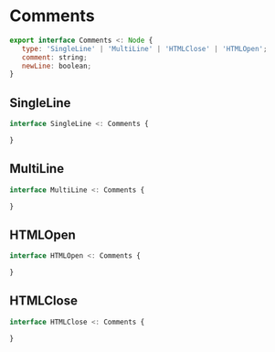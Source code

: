 # Comments

```js
export interface Comments <: Node {
   type: 'SingleLine' | 'MultiLine' | 'HTMLClose' | 'HTMLOpen';
   comment: string;
   newLine: boolean;
}
```

## SingleLine

```js
interface SingleLine <: Comments {

}
```

## MultiLine

```js
interface MultiLine <: Comments {

}
```

## HTMLOpen

```js
interface HTMLOpen <: Comments {

}
```

## HTMLClose

```js
interface HTMLClose <: Comments {

}
```
